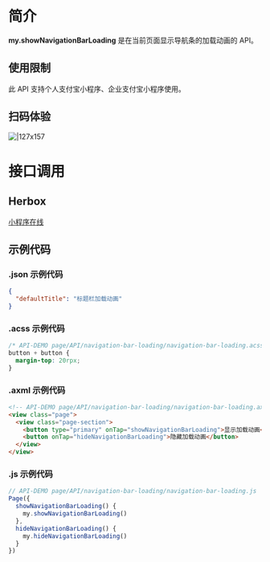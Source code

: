 
# 简介

**my.showNavigationBarLoading** 是在当前页面显示导航条的加载动画的 API。

## 使用限制

此 API 支持个人支付宝小程序、企业支付宝小程序使用。

## 扫码体验

![|127x157](https://gw.alipayobjects.com/zos/skylark-tools/public/files/fe6407a4eed43ead11e42b331564d3a0.png#align=left&display=inline&height=157&margin=%5Bobject%20Object%5D&originHeight=157&originWidth=127&status=done&style=none&width=127)

# 接口调用

## Herbox

[小程序在线](https://herbox-embed.alipay.com/s/doc-navigation-bar-loading?theme=light&previewZoom=75&chInfo=openhome-doc) 

## 示例代码

### .json 示例代码

```json
{
  "defaultTitle": "标题栏加载动画"
}
```

### .acss 示例代码
```css
/* API-DEMO page/API/navigation-bar-loading/navigation-bar-loading.acss */
button + button {
  margin-top: 20rpx;
}
```

### .axml 示例代码

```html
<!-- API-DEMO page/API/navigation-bar-loading/navigation-bar-loading.axml-->
<view class="page">
  <view class="page-section">
    <button type="primary" onTap="showNavigationBarLoading">显示加载动画</button>
    <button onTap="hideNavigationBarLoading">隐藏加载动画</button>
  </view>
</view>
```

### .js 示例代码

```javascript
// API-DEMO page/API/navigation-bar-loading/navigation-bar-loading.js
Page({
  showNavigationBarLoading() {
    my.showNavigationBarLoading()
  },
  hideNavigationBarLoading() {
    my.hideNavigationBarLoading()
  }
})
```
